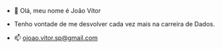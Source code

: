 - 👋 Olá, meu nome é João Vítor
-  Tenho vontade de me desvolver cada vez mais na carreira de Dados.




- 📫 ojoao.vitor.sp@gmail.com

<!---
OJoaoSP/OJoaoSP is a ✨ special ✨ repository because its `README.md` (this file) appears on your GitHub profile.
You can click the Preview link to take a look at your changes.
--->
